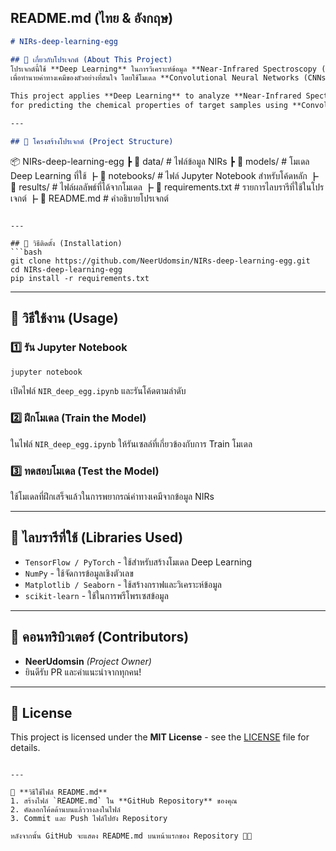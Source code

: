 

## **README.md** (ไทย & อังกฤษ)  

```md
# NIRs-deep-learning-egg

## 📌 เกี่ยวกับโปรเจกต์ (About This Project)
โปรเจกต์นี้ใช้ **Deep Learning** ในการวิเคราะห์ข้อมูล **Near-Infrared Spectroscopy (NIRs)**  
เพื่อทำนายค่าทางเคมีของตัวอย่างที่สนใจ โดยใช้โมเดล **Convolutional Neural Networks (CNNs)**  

This project applies **Deep Learning** to analyze **Near-Infrared Spectroscopy (NIRs)** data  
for predicting the chemical properties of target samples using **Convolutional Neural Networks (CNNs)**.  

---

## 📂 โครงสร้างโปรเจกต์ (Project Structure)
```
📦 NIRs-deep-learning-egg
 ┣ 📂 data/               # ไฟล์ข้อมูล NIRs
 ┣ 📂 models/             # โมเดล Deep Learning ที่ใช้
 ┣ 📂 notebooks/          # ไฟล์ Jupyter Notebook สำหรับโค้ดหลัก
 ┣ 📂 results/            # ไฟล์ผลลัพธ์ที่ได้จากโมเดล
 ┣ 📜 requirements.txt    # รายการไลบรารีที่ใช้ในโปรเจกต์
 ┣ 📜 README.md           # คำอธิบายโปรเจกต์
```

---

## 🔧 วิธีติดตั้ง (Installation)
```bash
git clone https://github.com/NeerUdomsin/NIRs-deep-learning-egg.git
cd NIRs-deep-learning-egg
pip install -r requirements.txt
```

---

## 🚀 วิธีใช้งาน (Usage)
### 1️⃣ รัน Jupyter Notebook
```bash
jupyter notebook
```
เปิดไฟล์ `NIR_deep_egg.ipynb` และรันโค้ดตามลำดับ  

### 2️⃣ ฝึกโมเดล (Train the Model)
ในไฟล์ `NIR_deep_egg.ipynb` ให้รันเซลล์ที่เกี่ยวข้องกับการ Train โมเดล  

### 3️⃣ ทดสอบโมเดล (Test the Model)
ใช้โมเดลที่ฝึกเสร็จแล้วในการพยากรณ์ค่าทางเคมีจากข้อมูล NIRs  

---

## 📜 ไลบรารีที่ใช้ (Libraries Used)
- `TensorFlow / PyTorch` - ใช้สำหรับสร้างโมเดล Deep Learning  
- `NumPy` - ใช้จัดการข้อมูลเชิงตัวเลข  
- `Matplotlib / Seaborn` - ใช้สร้างกราฟและวิเคราะห์ข้อมูล  
- `scikit-learn` - ใช้ในการพรีโพรเซสข้อมูล  

---

## 🤝 คอนทริบิวเตอร์ (Contributors)
- **NeerUdomsin** *(Project Owner)*  
- ยินดีรับ PR และคำแนะนำจากทุกคน!  

---

## 📄 License
This project is licensed under the **MIT License** - see the [LICENSE](LICENSE) file for details.  
```

---

📌 **วิธีใช้ไฟล์ README.md**  
1. สร้างไฟล์ `README.md` ใน **GitHub Repository** ของคุณ  
2. คัดลอกโค้ดด้านบนแล้ววางลงในไฟล์  
3. Commit และ Push ไฟล์ไปยัง Repository  

หลังจากนั้น GitHub จะแสดง README.md บนหน้าแรกของ Repository 🎉🚀
